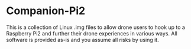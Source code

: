 # Companion-Pi2
This is a collection of Linux .img files to allow drone users to hook up to a Raspberry Pi2 and further their drone experiences in various ways. All software is provided as-is and you assume all risks by using it. 
